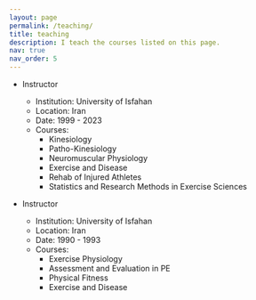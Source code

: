 ```yaml
---
layout: page
permalink: /teaching/
title: teaching
description: I teach the courses listed on this page.
nav: true
nav_order: 5
---
```


- Instructor
  - Institution: University of Isfahan
  - Location: Iran
  - Date: 1999 - 2023
  - Courses:
    - Kinesiology
    - Patho-Kinesiology
    - Neuromuscular Physiology
    - Exercise and Disease
    - Rehab of Injured Athletes
    - Statistics and Research Methods in Exercise Sciences

- Instructor
  - Institution: University of Isfahan
  - Location: Iran
  - Date: 1990 - 1993
  - Courses:
    - Exercise Physiology
    - Assessment and Evaluation in PE
    - Physical Fitness
    - Exercise and Disease
